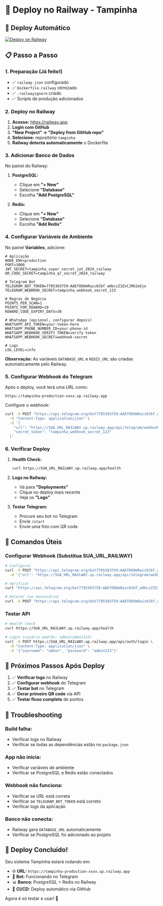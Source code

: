 # 🚂 Deploy no Railway - Tampinha

## 🚀 Deploy Automático

[![Deploy on Railway](https://railway.app/button.svg)](https://railway.app/template/tampinha)

## 📋 Passo a Passo

### 1. **Preparação (Já feito!)**
- ✅ `railway.json` configurado
- ✅ `Dockerfile.railway` otimizado
- ✅ `.railwayignore` criado
- ✅ Scripts de produção adicionados

### 2. **Deploy no Railway**

1. **Acesse:** https://railway.app
2. **Login com GitHub**
3. **"New Project" → "Deploy from GitHub repo"**
4. **Selecione:** repositório `tampinha`
5. **Railway detecta automaticamente** o Dockerfile

### 3. **Adicionar Banco de Dados**

No painel do Railway:

1. **PostgreSQL:**
   - Clique em **"+ New"**
   - Selecione **"Database"**
   - Escolha **"Add PostgreSQL"**

2. **Redis:**
   - Clique em **"+ New"**
   - Selecione **"Database"**
   - Escolha **"Add Redis"**

### 4. **Configurar Variáveis de Ambiente**

No painel **Variables**, adicione:

```env
# Aplicação
NODE_ENV=production
PORT=3000
JWT_SECRET=tampinha_super_secret_jwt_2024_railway
QR_CODE_SECRET=tampinha_qr_secret_2024_railway

# Telegram Bot
TELEGRAM_BOT_TOKEN=7785303759:AAEfOOOmRaic0Jbf_wHbcsZ3ZvCJRK2eGjo
TELEGRAM_WEBHOOK_SECRET=tampinha_webhook_secret_123

# Regras de Negócio
POINTS_PER_SCAN=1
POINTS_FOR_REWARD=10
REWARD_CODE_EXPIRY_DAYS=30

# WhatsApp (opcional, configurar depois)
WHATSAPP_API_TOKEN=your-token-here
WHATSAPP_PHONE_NUMBER_ID=your-phone-id
WHATSAPP_WEBHOOK_VERIFY_TOKEN=verify-token
WHATSAPP_WEBHOOK_SECRET=webhook-secret

# Logs
LOG_LEVEL=info
```

**Observação:** As variáveis `DATABASE_URL` e `REDIS_URL` são criadas automaticamente pelo Railway.

### 5. **Configurar Webhook do Telegram**

Após o deploy, você terá uma URL como:
```
https://tampinha-production-xxxx.up.railway.app
```

Configure o webhook:
```bash
curl -X POST "https://api.telegram.org/bot7785303759:AAEfOOOmRaic0Jbf_wHbcsZ3ZvCJRK2eGjo/setWebhook" \
  -H "Content-Type: application/json" \
  -d '{
    "url": "https://SUA_URL_RAILWAY.up.railway.app/api/telegram/webhook",
    "secret_token": "tampinha_webhook_secret_123"
  }'
```

### 6. **Verificar Deploy**

1. **Health Check:**
   ```bash
   curl https://SUA_URL_RAILWAY.up.railway.app/health
   ```

2. **Logs no Railway:**
   - Vá para **"Deployments"**
   - Clique no deploy mais recente
   - Veja os **"Logs"**

3. **Testar Telegram:**
   - Procure seu bot no Telegram
   - Envie `/start`
   - Envie uma foto com QR code

## 🔧 Comandos Úteis

### **Configurar Webhook (Substitua SUA_URL_RAILWAY)**
```bash
# Configurar
curl -X POST "https://api.telegram.org/bot7785303759:AAEfOOOmRaic0Jbf_wHbcsZ3ZvCJRK2eGjo/setWebhook" \
  -d '{"url": "https://SUA_URL_RAILWAY.up.railway.app/api/telegram/webhook", "secret_token": "tampinha_webhook_secret_123"}'

# Verificar
curl "https://api.telegram.org/bot7785303759:AAEfOOOmRaic0Jbf_wHbcsZ3ZvCJRK2eGjo/getWebhookInfo"

# Deletar (se necessário)
curl -X POST "https://api.telegram.org/bot7785303759:AAEfOOOmRaic0Jbf_wHbcsZ3ZvCJRK2eGjo/deleteWebhook"
```

### **Testar API**
```bash
# Health check
curl https://SUA_URL_RAILWAY.up.railway.app/health

# Login (usuário padrão: admin/admin123)
curl -X POST https://SUA_URL_RAILWAY.up.railway.app/api/auth/login \
  -H "Content-Type: application/json" \
  -d '{"username": "admin", "password": "admin123"}'
```

## 🎯 **Próximos Passos Após Deploy**

1. ✅ **Verificar logs** no Railway
2. ✅ **Configurar webhook** do Telegram
3. ✅ **Testar bot** no Telegram
4. ✅ **Gerar primeiro QR code** via API
5. ✅ **Testar fluxo completo** de pontos

## 🚨 **Troubleshooting**

### **Build falha:**
- Verificar logs no Railway
- Verificar se todas as dependências estão no `package.json`

### **App não inicia:**
- Verificar variáveis de ambiente
- Verificar se PostgreSQL e Redis estão conectados

### **Webhook não funciona:**
- Verificar se URL está correta
- Verificar se `TELEGRAM_BOT_TOKEN` está correto
- Verificar logs da aplicação

### **Banco não conecta:**
- Railway gera `DATABASE_URL` automaticamente
- Verificar se PostgreSQL foi adicionado ao projeto

## 🎉 **Deploy Concluído!**

Seu sistema Tampinha estará rodando em:
- 🌐 **URL:** `https://tampinha-production-xxxx.up.railway.app`
- 🤖 **Bot:** Funcionando no Telegram
- 📊 **Banco:** PostgreSQL + Redis no Railway
- 🔄 **CI/CD:** Deploy automático via GitHub

Agora é só testar e usar! 🍺 